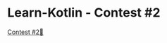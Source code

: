 # Learn-Kotlin - Contest #2

[ Contest #2🔗 ](https://codeforces.com/group/MWSDmqGsZm/contest/326907)